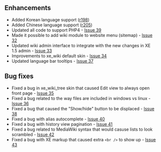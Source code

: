 ## Enhancements ##
  * Added Korean language support ([r198](https://code.google.com/p/xe-wiki/source/detail?r=198))
  * Added Chinese language support ([r205](https://code.google.com/p/xe-wiki/source/detail?r=205))
  * Updated all code to support PHP4 - [Issue 39](https://code.google.com/p/xe-wiki/issues/detail?id=39)
  * Made it possible to add wiki module to website menu (sitemap) - [Issue 32](https://code.google.com/p/xe-wiki/issues/detail?id=32)
  * Updated wiki admin interface to integrate with the new changes in XE 1.5 admin - [Issue 33](https://code.google.com/p/xe-wiki/issues/detail?id=33)
  * Improvements to xe\_wiki default skin - [Issue 34](https://code.google.com/p/xe-wiki/issues/detail?id=34)
  * Updated language bar tooltips - [Issue 37](https://code.google.com/p/xe-wiki/issues/detail?id=37)

## Bug fixes ##
  * Fixed a bug in xe\_wiki\_tree skin that caused Edit view to always open front page - [Issue 35](https://code.google.com/p/xe-wiki/issues/detail?id=35)
  * Fixed a bug related to the way files are included in windows vs linux - [Issue 36](https://code.google.com/p/xe-wiki/issues/detail?id=36)
  * Fixed a bug that caused the "Show/hide" button to be displaced - [Issue 38](https://code.google.com/p/xe-wiki/issues/detail?id=38)
  * Fixed a bug with alias autocomplete - [Issue 40](https://code.google.com/p/xe-wiki/issues/detail?id=40)
  * Fixed a bug with history view pagination - [Issue 41](https://code.google.com/p/xe-wiki/issues/detail?id=41)
  * Fixed a bug related to MediaWiki syntax that would casuse lists to look scrambled - [Issue 42](https://code.google.com/p/xe-wiki/issues/detail?id=42)
  * Fixed a bug with XE markup that caused extra `<br />` to show up - [Issue 43](https://code.google.com/p/xe-wiki/issues/detail?id=43)